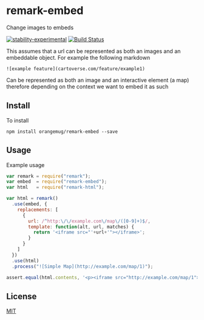 # remark-embed
Change images to embeds

[![stability-experimental](https://img.shields.io/badge/stability-experimental-orange.svg)][stability]
[![Build Status](https://circleci.com/gh/orangemug/remark-embed.png?style=shield)][circleci]

[stability]:   https://github.com/orangemug/stability-badges#experimental
[circleci]:    https://circleci.com/gh/orangemug/remark-embed

This assumes that a url can be represented as both an images and an embeddable object. For example the following markdown

```
![example feature](cartoverse.com/feature/example1)
```

Can be represented as both an image and an interactive element (a map) therefore depending on the context we want to embed it as such


## Install
To install

```
npm install orangemug/remark-embed --save
```


## Usage
Example usage

```js
var remark = require("remark");
var embed  = require("remark-embed");
var html   = require("remark-html");

var html = remark()
  .use(embed, {
    replacements: [
      {
        url: /^http:\/\/example.com\/map\/([0-9]+)$/,
        template: function(alt, url, matches) {
          return '<iframe src="'+url+'"></iframe>';
        }
      }
    ]
  })
  .use(html)
  .process("![Simple Map](http://example.com/map/1)");

assert.equal(html.contents, '<p><iframe src="http://example.com/map/1"></iframe></p>\n');
```


## License
[MIT](LICENSE)
